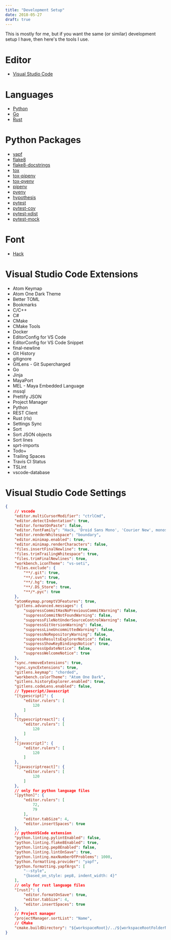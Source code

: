 ```yaml
---
title: "Development Setup"
date: 2018-05-27
draft: true
---
```


This is mostly for me, but if you want the same (or similar) development setup I have, then here's the tools I use.

# Editor
- [Visual Studio Code](https://code.visualstudio.com/)

# Languages
- [Python](https://www.python.org/)
- [Go](https://golang.org/)
- [Rust](https://www.rust-lang.org/)

# Python Packages
- [yapf](https://pypi.org/project/yapf/)
- [flake8](https://pypi.org/project/flake8/)
- [flake8-docstrings](https://pypi.org/project/flake8-docstrings/)
- [tox](https://pypi.org/project/tox/)
- [tox-pipenv](https://pypi.org/project/tox-pipenv/)
- [tox-pyenv](https://pypi.org/project/tox-pyenv/)
- [pipenv](https://pypi.org/project/pipenv/)
- [pyenv](https://github.com/pyenv/pyenv)
- [hypothesis](https://pypi.org/project/hypothesis/)
- [pytest](https://pypi.org/project/pytest/)
- [pytest-cov](https://pypi.org/project/pytest-cov/)
- [pytest-xdist](https://pypi.org/project/pytest-xdist/)
- [pytest-mock](https://pypi.org/project/pytest-mock/)

# Font
- [Hack](https://sourcefoundry.org/hack/)

# Visual Studio Code Extensions

- Atom Keymap
- Atom One Dark Theme
- Better TOML
- Bookmarks
- C/C++
- C#
- CMake
- CMake Tools
- Docker
- EditorConfig for VS Code
- EditorConfig for VS Code Snippet
- final-newline
- Git History
- gitignore
- GitLens - Git Supercharged
- Go
- Jinja
- MayaPort
- MEL - Maya Embedded Language
- mssql
- Prettify JSON
- Project Manager
- Python
- REST Client
- Rust (rls)
- Settings Sync
- Sort
- Sort JSON objects
- Sort lines
- sprt-imports
- Todo+
- Trailing Spaces
- Travis CI Status
- TSLint
- vscode-database

# Visual Studio Code Settings
```json
{
    // vscode
    "editor.multiCursorModifier": "ctrlCmd",
    "editor.detectIndentation": true,
    "editor.formatOnPaste": false,
    "editor.fontFamily": "Hack, 'Droid Sans Mono', 'Courier New', monospace, 'Droid Sans Fallback'",
    "editor.renderWhitespace": "boundary",
    "editor.minimap.enabled": true,
    "editor.minimap.renderCharacters": false,
    "files.insertFinalNewline": true,
    "files.trimTrailingWhitespace": true,
    "files.trimFinalNewlines": true,
    "workbench.iconTheme": "vs-seti",
    "files.exclude": {
        "**/.git": true,
        "**/.svn": true,
        "**/.hg": true,
        "**/.DS_Store": true,
        "**/*.pyc": true
    },
    "atomKeymap.promptV3Features": true,
    "gitlens.advanced.messages": {
        "suppressCommitHasNoPreviousCommitWarning": false,
        "suppressCommitNotFoundWarning": false,
        "suppressFileNotUnderSourceControlWarning": false,
        "suppressGitVersionWarning": false,
        "suppressLineUncommittedWarning": false,
        "suppressNoRepositoryWarning": false,
        "suppressResultsExplorerNotice": false,
        "suppressShowKeyBindingsNotice": true,
        "suppressUpdateNotice": false,
        "suppressWelcomeNotice": true
    },
    "sync.removeExtensions": true,
    "sync.syncExtensions": true,
    "gitlens.keymap": "chorded",
    "workbench.colorTheme": "Atom One Dark",
    "gitlens.historyExplorer.enabled": true,
    "gitlens.codeLens.enabled": false,
    // Typescript/Javascript
    "[typescript]": {
        "editor.rulers": [
            120
        ]
    },
    "[typescriptreact]": {
        "editor.rulers": [
            120
        ]
    },
    "[javascript]": {
        "editor.rulers": [
            120
        ]
    },
    "[javascriptreact]": {
        "editor.rulers": [
            120
        ]
    },
    // only for python language files
    "[python]": {
        "editor.rulers": [
            72,
            79
        ],
        "editor.tabSize": 4,
        "editor.insertSpaces": true
    },
    // pythonVSCode extension
    "python.linting.pylintEnabled": false,
    "python.linting.flake8Enabled": true,
    "python.linting.pep8Enabled": false,
    "python.linting.lintOnSave": true,
    "python.linting.maxNumberOfProblems": 1000,
    "python.formatting.provider": "yapf",
    "python.formatting.yapfArgs": [
        "--style",
        "{based_on_style: pep8, indent_width: 4}"
    ],
    // only for rust language files
    "[rust]": {
        "editor.formatOnSave": true,
        "editor.tabSize": 4,
        "editor.insertSpaces": true
    },
    // Project manager
    "projectManager.sortList": "Name",
    // CMake
    "cmake.buildDirectory": "${workspaceRoot}/../${workspaceRootFolderName}-build"
}

```
